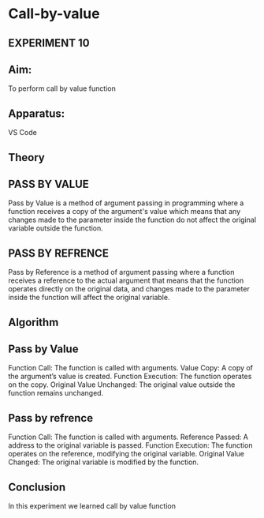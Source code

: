 # Call-by-value
## EXPERIMENT 10

## Aim:
To perform call by value function 

## Apparatus:
VS Code

## Theory
## PASS BY VALUE 
Pass by Value is a method of argument passing in programming where a function receives a copy of the argument's value which means that any changes made to the parameter inside the function do not affect the original variable outside the function.


## PASS BY REFRENCE
Pass by Reference is a method of argument passing where a function receives a reference to the actual argument that means that the function operates directly on the original data, and changes made to the parameter inside the function will affect the original variable.


## Algorithm
## Pass by Value

Function Call: The function is called with arguments.
Value Copy: A copy of the argument’s value is created.
Function Execution: The function operates on the copy.
Original Value Unchanged: The original value outside the function remains unchanged.

## Pass by refrence

Function Call: The function is called with arguments.
Reference Passed: A address to the original variable is passed.
Function Execution: The function operates on the reference, modifying the original variable.
Original Value Changed: The original variable is modified by the function.

## Conclusion
In this experiment we learned call by value function
